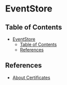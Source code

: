 # EventStore

## Table of Contents

- [EventStore](#eventstore)
  - [Table of Contents](#table-of-contents)
  - [References](#references)

## References

- [About Certificates](https://stackoverflow.com/questions/63547802/eventstore-a-tls-certificate-is-required-what-should-i-do)
